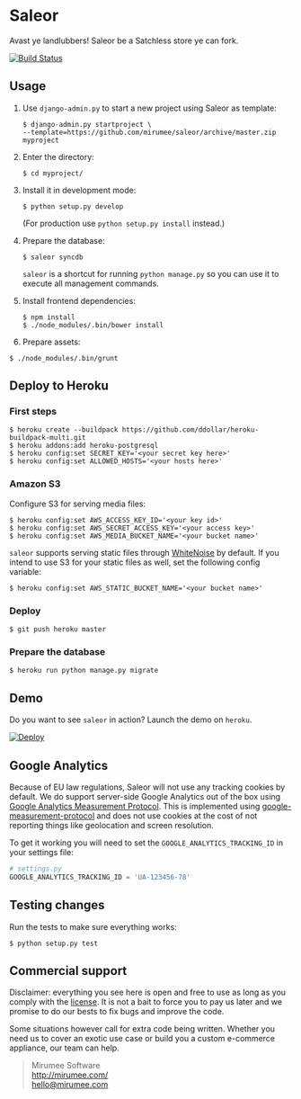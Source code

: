 Saleor
======

Avast ye landlubbers! Saleor be a Satchless store ye can fork.

[![Build Status](https://travis-ci.org/mirumee/saleor.png?branch=master)](https://travis-ci.org/mirumee/saleor)


Usage
-----

1. Use `django-admin.py` to start a new project using Saleor as template:

   ```
   $ django-admin.py startproject \
   --template=https://github.com/mirumee/saleor/archive/master.zip myproject
   ```
2. Enter the directory:

   ```
   $ cd myproject/
   ```
3. Install it in development mode:

   ```
   $ python setup.py develop
   ```
   (For production use `python setup.py install` instead.)
4. Prepare the database:

   ```
   $ saleor syncdb
   ```

   `saleor` is a shortcut for running `python manage.py` so you can use it to execute all management commands.

5. Install frontend dependencies:

   ```
   $ npm install
   $ ./node_modules/.bin/bower install 
   ```
   
6. Prepare assets:

  ```
  $ ./node_modules/.bin/grunt
  ```
 

## Deploy to Heroku

### First steps

    $ heroku create --buildpack https://github.com/ddollar/heroku-buildpack-multi.git
    $ heroku addons:add heroku-postgresql
    $ heroku config:set SECRET_KEY='<your secret key here>'
    $ heroku config:set ALLOWED_HOSTS='<your hosts here>'

### Amazon S3

Configure S3 for serving media files:

    $ heroku config:set AWS_ACCESS_KEY_ID='<your key id>'
    $ heroku config:set AWS_SECRET_ACCESS_KEY='<your access key>'
    $ heroku config:set AWS_MEDIA_BUCKET_NAME='<your bucket name>'

`saleor` supports serving static files through [WhiteNoise](https://warehouse.python.org/project/whitenoise/) by default. 
If you intend to use S3 for your static files as well, set the following config variable:
    
    $ heroku config:set AWS_STATIC_BUCKET_NAME='<your bucket name>'


### Deploy

    $ git push heroku master
    
### Prepare the database
    
    $ heroku run python manage.py migrate
    
    
## Demo

Do you want to see `saleor` in action? Launch the demo on `heroku`.

[![Deploy](https://www.herokucdn.com/deploy/button.png)](https://heroku.com/deploy)

Google Analytics
----------------

Because of EU law regulations, Saleor will not use any tracking cookies by default. We do support server-side Google Analytics out of the box using [Google Analytics Measurement Protocol](https://developers.google.com/analytics/devguides/collection/protocol/v1/). This is implemented using [google-measurement-protocol](https://pypi.python.org/pypi/google-measurement-protocol) and does not use cookies at the cost of not reporting things like geolocation and screen resolution.

To get it working you will need to set the `GOOGLE_ANALYTICS_TRACKING_ID` in your settings file:

```python
# settings.py
GOOGLE_ANALYTICS_TRACKING_ID = 'UA-123456-78'
```


Testing changes
---------------

Run the tests to make sure everything works:

```
$ python setup.py test
```


Commercial support
------------------

Disclaimer: everything you see here is open and free to use as long as you comply with the [license](LICENSE). It is not a bait to force you to pay us later and we promise to do our bests to fix bugs and improve the code.

Some situations however call for extra code being written. Whether you need us to cover an exotic use case or build you a custom e-commerce appliance, our team can help.

> Mirumee Software  
> http://mirumee.com/  
> hello@mirumee.com
